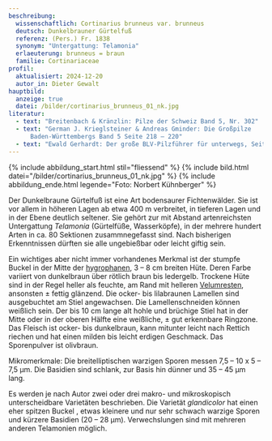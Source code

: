 ```yaml
---
beschreibung:
  wissenschaftlich: Cortinarius brunneus var. brunneus
  deutsch: Dunkelbrauner Gürtelfuß
  referenz: (Pers.) Fr. 1838
  synonym: "Untergattung: Telamonia"
  erlaeuterung: brunneus = braun
  familie: Cortinariaceae
profil:
  aktualisiert: 2024-12-20
  autor_in: Dieter Gewalt
hauptbild:
  anzeige: true
  datei: /bilder/cortinarius_brunneus_01_nk.jpg
literatur:
  - text: "Breitenbach & Kränzlin: Pilze der Schweiz Band 5, Nr. 302"
  - text: "German J. Krieglsteiner & Andreas Gminder: Die Großpilze
      Baden-Württembergs Band 5 Seite 218 – 220"
  - text: "Ewald Gerhardt: Der große BLV-Pilzführer für unterwegs, Seite 282"
---
```

{% include abbildung_start.html stil="fliessend" %}
{% include bild.html datei="/bilder/cortinarius_brunneus_01_nk.jpg" %}
{% include abbildung_ende.html legende="Foto: Norbert Kühnberger" %}

Der Dunkelbraune Gürtelfuß ist eine Art bodensaurer Fichtenwälder. Sie ist vor allem in höheren Lagen ab etwa 400 m verbreitet, in tieferen Lagen und in der Ebene deutlich seltener. Sie gehört zur mit Abstand artenreichsten Untergattung *Telamonia* (Gürtelfüße, Wasserköpfe), in der mehrere hundert Arten in ca. 80 Sektionen zusammnegefasst sind. Nach bisherigen Erkenntnissen dürften sie alle ungebießbar oder leicht giftig sein. 

Ein wichtiges aber nicht immer vorhandenes Merkmal ist der stumpfe Buckel in der Mitte der [hygrophanen](<hygrophan "Glossar">), 3 – 8 cm breiten Hüte. Deren Farbe variiert von dunkelbraun über rötlich braun bis ledergelb. Trockene Hüte sind in der Regel heller als feuchte, am Rand mit helleren [Velumresten](<Velum "Glossar">), ansonsten ± fettig glänzend. Die ocker- bis lilabraunen Lamellen sind ausgebuchtet am Stiel angewachsen. Die Lamellenschneiden können weißlich sein. Der bis 10 cm lange alt hohle und brüchige Stiel hat in der Mitte oder in der oberen Hälfte eine weißliche, ± gut erkennbare Ringzone. Das Fleisch ist ocker- bis dunkelbraun, kann mitunter leicht nach Rettich riechen und hat einen milden bis leicht erdigen Geschmack. Das Sporenpulver ist olivbraun.

Mikromerkmale: Die breitelliptischen warzigen Sporen messen 7,5 – 10 x 5 – 7,5 µm. Die Basidien sind schlank, zur Basis hin dünner und 35 – 45 µm lang.

Es werden je nach Autor zwei oder drei makro- und mikroskopisch unterscheidbare Varietäten beschrieben. Die Varietät *glandicolor* hat einen eher spitzen Buckel , etwas kleinere und nur sehr schwach warzige Sporen und kürzere Basidien (20 – 28 µm). Verwechslungen sind mit mehreren anderen Telamonien möglich.